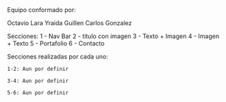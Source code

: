 Equipo conformado por:

Octavio Lara
Yraida Guillen
Carlos Gonzalez

Secciones:
    1 - Nav Bar
    2 - titulo con imagen
    3 - Texto + Imagen
    4 - Imagen + Texto
    5 - Portafolio
    6 - Contacto

Secciones realizadas por cada uno:

    1-2: Aun por definir

    3-4: Aun por definir

    5-6: Aun por definir
